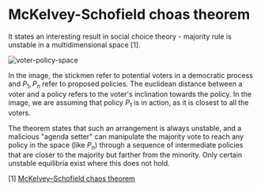 # McKelvey-Schofield choas theorem

It states an interesting result in social choice theory - majority rule is unstable in a multidimensional space [1].

<img src="https://i.ibb.co/0n4zY12/voter-policy-space.jpg" alt="voter-policy-space" border="0" />

In the image, the stickmen refer to potential voters in a democratic process and ${P_1, P_n}$ refer to proposed policies. The euclidean distance between a voter and a policy refers to the voter's inclination towards the policy. In the image, we are assuming that policy $P_1$ is in action, as it is closest to all the voters.

The theorem states that such an arrangement is always unstable, and a malicious "agenda setter" can manipulate the majority vote to reach any policy in the space (like $P_n$) through a sequence of intermediate policies that are closer to the majority but farther from the minority. Only certain unstable equilibria exist where this does not hold.

[1] [McKelvey–Schofield chaos theorem](https://en.wikipedia.org/wiki/McKelvey%E2%80%93Schofield_chaos_theorem)
